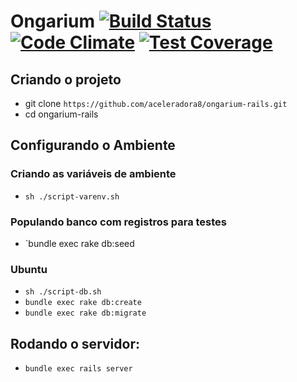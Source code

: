# Ongarium [![Build Status](https://snap-ci.com/aceleradora8/ongarium-rails/branch/master/build_image)](https://snap-ci.com/aceleradora8/ongarium-rails/branch/master) [![Code Climate](https://codeclimate.com/github/aceleradora8/ongarium-rails/badges/gpa.svg)](https://codeclimate.com/github/aceleradora8/ongarium-rails) [![Test Coverage](https://codeclimate.com/github/aceleradora8/ongarium-rails/badges/coverage.svg)](https://codeclimate.com/github/aceleradora8/ongarium-rails/coverage)

## Criando o projeto
* git clone `https://github.com/aceleradora8/ongarium-rails.git`
* cd ongarium-rails

## Configurando o Ambiente

### Criando as variáveis de ambiente
* `sh ./script-varenv.sh`

### Populando banco com registros para testes
* `bundle exec rake db:seed

### Ubuntu
* `sh ./script-db.sh`
* `bundle exec rake db:create`
* `bundle exec rake db:migrate`



## Rodando o servidor:
* `bundle exec rails server`
